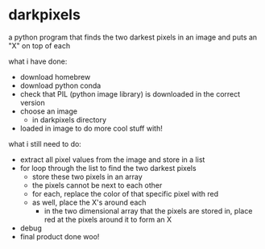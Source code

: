# darkpixels

a python program that finds the two darkest pixels in an image and puts an "X" on top of each

what i have done:
- download homebrew
- download python conda
- check that PIL (python image library) is downloaded in the correct version
- choose an image
    - in darkpixels directory
- loaded in image to do more cool stuff with!

what i still need to do:
- extract all pixel values from the image and store in a list
- for loop through the list to find the two darkest pixels
    - store these two pixels in an array
    - the pixels cannot be next to each other
    - for each, replace the color of that specific pixel with red
    - as well, place the X's around each
      - in the two dimensional array that the pixels are stored in, place red at the pixels around it to form an X
- debug
- final product done woo!
